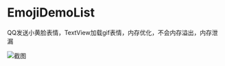 # EmojiDemoList
QQ发送小黄脸表情，TextView加载gif表情，内存优化，不会内存溢出，内存泄漏


![截图](https://github.com/gogooing/EmojiDemoList/blob/master/Screenshot/screenshot1.gif)
